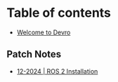 # Table of contents

* [Welcome to Devro](README.md)

## Patch Notes

* [12-2024 | ROS 2 Installation](patch-notes/12-2024-or-ros-2-installation.md)
